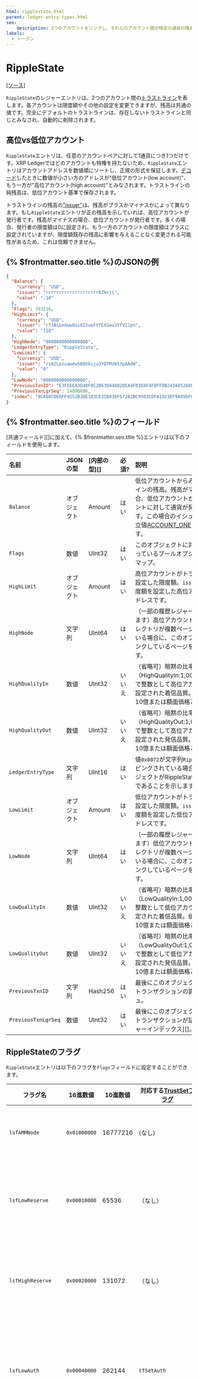 ```yaml
---
html: ripplestate.html
parent: ledger-entry-types.html
seo:
    description: 2つのアカウントをリンクし、それらのアカウント間の特定の通貨の残高を追跡します。トラストラインのコンセプトは、このオブジェクトタイプを抽象化することです。
labels:
  - トークン
---
```

# RippleState
[[ソース]](https://github.com/XRPLF/rippled/blob/5d2d88209f1732a0f8d592012094e345cbe3e675/src/ripple/protocol/impl/LedgerFormats.cpp#L70 "Source")

`RippleState`のレジャーエントリは、2つのアカウント間の[トラストライン](../../../../concepts/tokens/fungible-tokens/index.md)を表します。各アカウントは限度額やその他の設定を変更できますが、残高は共通の値です。完全にデフォルトのトラストラインは、存在しないトラストラインと同じとみなされ、自動的に削除されます。

## 高位vs低位アカウント

`RippleState`エントリは、任意のアカウントペアに対して1通貨につき1つだけです。XRP Ledgerではどのアカウントも特権を持たないため、`RippleState`エントリはアカウントアドレスを数値順にソートし、正規の形式を保証します。[デコード](../../../../concepts/accounts/addresses.md#アドレスのエンコード)したときに数値が小さい方のアドレスが"低位アカウント(low account)"、もう一方が"高位アカウント(high account)"とみなされます。トラストラインの純残高は、低位アカウント基準で保存されます。

トラストラインの残高の["issuer"](../../../../concepts/tokens/fungible-tokens/index.md)は、残高がプラスかマイナスかによって異なります。もし`RippleState`エントリが正の残高を示していれば、高位アカウントが発行者です。残高がマイナスの場合、低位アカウントが発行者です。多くの場合、発行者の限度額は0に設定され、もう一方のアカウントの限度額はプラスに設定されていますが、限度額既存の残高に影響を与えることなく変更される可能性があるため、これは信頼できません。


## {% $frontmatter.seo.title %}のJSONの例

```json
{
  "Balance": {
    "currency": "USD",
    "issuer": "rrrrrrrrrrrrrrrrrrrrBZbvji",
    "value": "-10"
  },
  "Flags": 393216,
  "HighLimit": {
    "currency": "USD",
    "issuer": "rf1BiGeXwwQoi8Z2ueFYTEXSwuJYfV2Jpn",
    "value": "110"
  },
  "HighNode": "0000000000000000",
  "LedgerEntryType": "RippleState",
  "LowLimit": {
    "currency": "USD",
    "issuer": "rsA2LpzuawewSBQXkiju3YQTMzW13pAAdW",
    "value": "0"
  },
  "LowNode": "0000000000000000",
  "PreviousTxnID": "E3FE6EA3D48F0C2B639448020EA4F03D4F4F8FFDB243A852A0F59177921B4879",
  "PreviousTxnLgrSeq": 14090896,
  "index": "9CA88CDEDFF9252B3DE183CE35B038F57282BC9503CDFA1923EF9A95DF0D6F7B"
}
```

## {% $frontmatter.seo.title %}のフィールド

[共通フィールド][]に加えて、{% $frontmatter.seo.title %}エントリは以下のフィールドを使用します。

| 名前                 | JSONの型   | [内部の型][]  | 必須? | 説明 |
|:--------------------|:-----------|:------------|:------|:----|
| `Balance`           | オブジェクト | Amount      | はい   | 低位アカウントからみたトラストラインの残高。残高がマイナスの場合、低位アカウントから高位アカウントに対して通貨が発行されています。この場合のイシュアーは常に中立値[ACCOUNT_ONE](../../../../concepts/accounts/addresses.md#特別なアドレス)に設定されます。 |
| `Flags`             | 数値        | UInt32      | はい   | このオブジェクトに対して有効になっているブールオプションのビットマップ。 |
| `HighLimit`         | オブジェクト | Amount      | はい   | 高位アカウントがトラストラインに設定した限度額。`issuer`は、この限度額を設定した高位アカウントのアドレスです。 |
| `HighNode`          | 文字列      | UInt64      | はい   | （一部の履歴レジャーでは省略されます）高位アカウントの所有者ディレクトリが複数ページで構成されている場合に、このオブジェクトにリンクしているページを示すヒントです。 |
| `HighQualityIn`     | 数値       | UInt32       | いいえ | （省略可）暗黙の比率（HighQualityIn:1,000,000,000）で整数として高位アカウントにより設定された着信品質。値が0の場合は10億または額面価格と同等です。 |
| `HighQualityOut`    | 数値       | UInt32       | いいえ | （省略可）暗黙の比率（HighQualityOut:1,000,000,000）で整数として高位アカウントにより設定された発信品質。値が0の場合は10億または額面価格と同等です。 |
| `LedgerEntryType`   | 文字列      | UInt16      | はい   | 値`0x0072`が文字列`RippleState`にマッピングされている場合は、このオブジェクトがRippleStateオブジェクトであることを示します。 |
| `LowLimit`          | オブジェクト | Amount      | はい   | 低位アカウントがトラストラインに設定した限度額。`issuer`は、この限度額を設定した低位アカウントのアドレスです。 |
| `LowNode`           | 文字列      | UInt64      | はい   | （一部の履歴レジャーでは省略されます）低位アカウントの所有者ディレクトリが複数ページで構成されている場合に、このオブジェクトにリンクしているページを示すヒントです。 |
| `LowQualityIn`      | 数値       | UInt32       | いいえ | （省略可）暗黙の比率（LowQualityIn:1,000,000,000）で整数として低位アカウントにより設定された着信品質。値が0の場合は10億または額面価格と同等です。 |
| `LowQualityOut`     | 数値       | UInt32       | いいえ | （省略可）暗黙の比率（LowQualityOut:1,000,000,000）で整数として低位アカウントにより設定された発信品質。値が0の場合は10億または額面価格と同等です。 |
| `PreviousTxnID`     | 文字列     | Hash256      | はい   | 最後にこのオブジェクトを変更したトランザクションの識別用ハッシュ。 |
| `PreviousTxnLgrSeq` | 数値       | UInt32       | はい   | 最後にこのオブジェクトを変更したトランザクションが記録された[レジャーインデックス][]。 |

## RippleStateのフラグ

`RippleState`エントリは以下のフラグを`Flags`フィールドに設定することができます。

| フラグ名           | 16進数値       | 10進数値 | 対応する[TrustSetフラグ](../../transactions/types/trustset.md#trustsetのフラグ) | 説明 | 
|-------------------|--------------|----------|-------------|------------------------|
| `lsfAMMNode`      | `0x01000000` | 16777216 | (なし)  | このトラストラインがAMMアカウントに紐づくことを表します。 |
| `lsfLowReserve`   | `0x00010000` | 65536    | （なし） | このRippleStateオブジェクトは[低位アカウント所有者の準備金に資金を供給します](#所有者の準備金への資金供給)。 |
| `lsfHighReserve`  | `0x00020000` | 131072   | （なし） | このRippleStateオブジェクトは[高位アカウント所有者の準備金に資金を供給します](#所有者の準備金への資金供給)。 |
| `lsfLowAuth`      | `0x00040000` | 262144   | `tfSetAuth` | 低位アカウントにより、高位アカウントが低位アカウントのイシュアンスを保有することが承認されています。 |
| `lsfHighAuth`     | `0x00080000` | 524288   | `tfSetAuth` | 高位アカウントにより、低位アカウントが高位アカウントのイシュアンスを保有することが承認されています。 |
| `lsfLowNoRipple`  | `0x00100000` | 1048576  | `tfSetNoRipple` | 低位アカウントで、このトラストラインから、同じアカウントのNoRippleフラグが設定されている他のトラストラインへの[Ripplingが無効化されています](../../../../concepts/tokens/fungible-tokens/rippling.md)。 |
| `lsfHighNoRipple` | `0x00200000` | 2097152   | `tfSetNoRipple` | 高位アカウントで、このトラストラインから、同じアカウントのNoRippleフラグが設定されている他のトラストラインへの[Ripplingが無効化されています](../../../../concepts/tokens/fungible-tokens/rippling.md)。 |
| `lsfLowFreeze`    | `0x00400000` | 4194304  | `tfSetFreeze` | 低位アカウントがトラストラインを凍結しており、高位アカウントから資産を移動できません。 |
| `lsfHighFreeze`   | `0x00800000` | 8388608  | `tfSetFreeze` | 高位アカウントがトラストラインを凍結しており、低位アカウントから資産を移動できません。 |
| `lsfLowDeepFreeze` | `0x02000000` | 33554432 |`tfSetLowDeepFreeze` | 低位アカウントがトラストラインをディープフリーズしており、高位アカウントは資産を移動できません。 |
| `lsfHighDeepFreeze` | `0x04000000` | 67108864 | `tfSetHighDeepFreeze` | 高位アカウントがトラストラインをディープフリーズしており、低位アカウントは資産を移動できません。 |

トラストラインによって接続された2つのアカウントは、[TrustSetトランザクション][]を使用して、それぞれの設定を変更することができます。


## {% $frontmatter.seo.title %}の準備金
<a id="contributing-to-the-owner-reserve"></a>

`RippleState`エントリは、接続するアカウントの一方または両方の[所有者準備金](../../../../concepts/accounts/reserves.md#所有者準備金)の対象の1つとしてカウントされます。一般的なケースでは、トークンの所有者は準備金を支払う必要があり、トークンの発行者は準備金を支払いません。

特に、そのアカウントがトラストラインをデフォルト以外の状態に変更した場合、そのエントリはアカウントの準備金にカウントされます。`lsfLowReserve`フラグと`lsfHighReserve`フラグは、どのアカウントが所有者の準備金に責任を持つかを示します。プロトコルはトラストラインを変更すると自動的にこれらのフラグを設定します。

トラストラインのデフォルト以外の状態に反映される値は以下の通りです。

| 高位アカウントに責任がある場合の条件 | 低位アカウントに責任がある場合の条件 |
|-----------------------|----------------------|
| `Balance`がマイナスである（高位アカウントが通貨を保有している） | `Balance`がプラスである（低位アカウントが通貨を保有している） |
| `HighLimit`が`0`ではない | `LowLimit`が`0`ではない |
| `LowQualityIn`が`0`でも`1000000000`でもない | `HighQualityIn`が`0`でも`1000000000`でもない |
| `LowQualityOut`が`0`でも `1000000000`でもない | `HighQualityOut`が`0`でも`1000000000`でもない |
| `lsfHighNoRipple`フラグがデフォルト状態ではない | `lsfLowNoRipple`フラグがデフォルト状態ではない |
| `lsfHighFreeze`フラグが有効である | `lsfLowFreeze`フラグが有効である |

**`lsfLowAuth`**フラグと **`lsfHighAuth`**フラグは無効にできないため、デフォルト状態に不利に作用することはありません。

2つのNoRippleフラグのデフォルト状態は、対応するAccountRootオブジェクトの[lsfDefaultRippleフラグ](accountroot.md#accountrootのフラグ)の状態によって異なります。DefaultRippleが無効の場合（デフォルト）、アカウントのすべてのトラストラインのlsfNoRippleフラグはデフォルトで _有効_ となります。アカウントがDefaultRippleを有効にすると、アカウントのトラストラインのlsfNoRippleフラグはデフォルトで _無効_ となります（Ripplingが有効になります）。

{% admonition type="info" name="注記" %}`rippled`バージョン0.27.3（2015年3月10日）にてDefaultRippleフラグが導入される前は、すべてのトラストラインはデフォルトで両方のNoRippleフラグが無効になっていました（Ripplingは有効）。{% /admonition %}

XRP Ledgerは遅延評価を使用して所有者準備金を計算しています。つまり、アカウントがDefaultRippleフラグを変更してそのすべてのトラストラインのデフォルト状態を変更しても、変更後しばらくの間はアカウントの準備金が同じ状態で維持されます。アカウントがトラストラインを変更すると、プロトコルは個々のトラストラインがデフォルト状態にあるか否かや、所有者準備金への資金供給の必要性を再評価します。

## RippleState IDのフォーマット

RippleStateオブジェクトのIDは、以下の値がこの順序で連結されている[SHA-512ハーフ][]です。

* RippleStateスペースキー（`0x0072`）
* 低位アカウントのAccountID
* 高位アカウントのAccountID
* トラストラインの160ビットの通貨コード

{% raw-partial file="/docs/_snippets/common-links.md" /%}
